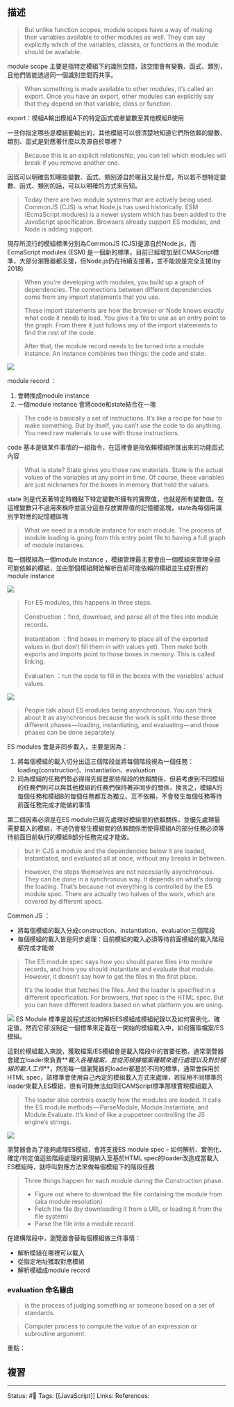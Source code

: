 


## 描述

  
  > But unlike function scopes, module scopes have a way of making their variables available to other modules as well. They can say explicitly which of the variables, classes, or functions in the module should be available. 
  
  
module scope 主要是指特定模組下的識別空間，該空間會有變數、函式、類別，且他們皆能透過同一個識別空間而共享。

> When something is made available to other modules, it’s called an export. Once you have an export, other modules can explicitly say that they depend on that variable, class or function. 

export：模組A輸出模組A下的特定函式或者變數至其他模組B使用  
  
一旦你指定哪些是模組要輸出的，其他模組可以很清楚地知道它們所依賴的變數、類別、函式是對應著什麼以及源自於哪裡？

> Because this is an explicit relationship, you can tell which modules will break if you remove another one. 


因爲可以明確告知哪些變數、函式、類別源自於哪且又是什麼，所以若不想特定變數、函式、類別的話，可以以明確的方式來告知。

> Today there are two module systems that are actively being used. CommonJS (CJS) is what Node.js has used historically. ESM (EcmaScript modules) is a newer system which has been added to the JavaScript specification. Browsers already support ES modules, and Node is adding support. 


現存所流行的模組標準分別為CommonJS (CJS)是源自於Node.js，而EcmaScript modules (ESM) 是一個新的標準，目前已經增加至ECMAScript標準，大部分瀏覽器都支援，但Node.js仍在持續支援著，並不能說是完全支援(by 2018)

> When you’re developing with modules, you build up a graph of dependencies. The connections between different dependencies come from any import statements that you use.
> 
 > These import statements are how the browser or Node knows exactly what code it needs to load. You give it a file to use as an entry point to the graph. From there it just follows any of the import statements to find the rest of the code. 
 > 
 > After that, the module record needs to be turned into a module instance. An instance combines two things: the code and state. 


![](https://hacks.mozilla.org/files/2018/03/05_module_record-768x441.png)
 
module record ：
1.  會轉換成module instance
2.  一個module instance 會將code和state結合在一塊

> The code is basically a set of instructions. It’s like a recipe for how to make something. But by itself, you can’t use the code to do anything. You need raw materials to use with those instructions. 

code 基本是做某件事情的一組指令，在這裡會是指依賴模組所匯出來的功能函式內容

> What is state? State gives you those raw materials. State is the actual values of the variables at any point in time. Of course, these variables are just nicknames for the boxes in memory that hold the values. 

state 則是代表著特定時機點下特定變數所擁有的實際值，也就是所有變數值。在這裡變數只不過用來稱呼並區分這些存放實際值的記憶體區塊，state為每個用識別字對應的記憶體區塊

> What we need is a module instance for each module. The process of module loading is going from this entry point file to having a full graph of module instances. 

每一個模組為一個module instance ，模組管理最主要會由一個模組來管理全部可能依賴的模組，並由那個模組開始解析目前可能依賴的模組並生成對應的module instance

![](https://hacks.mozilla.org/files/2018/03/06_module_instance-768x572.png)

> For ES modules, this happens in three steps.
> 
> Construction： find, download, and parse all of the files into module records.
> 
> Instantiation ：find boxes in memory to place all of the exported values in (but don’t fill them in with values yet). Then make both exports and imports point to those boxes in memory. This is called linking.
> 
> Evaluation ：run the code to fill in the boxes with the variables’ actual values. 

![](https://hacks.mozilla.org/files/2018/03/07_3_phases-768x282.png)

> People talk about ES modules being asynchronous. You can think about it as asynchronous because the work is split into these three different phases — loading, instantiating, and evaluating — and those phases can be done separately. 


ES modules 會是非同步載入，主要是因為：

1.  將每個模組的載入切分出這三個階段並將每個階段視為一個任務：loading(construction)、instantiation、evaluation
2.  同為模組的任務們勢必得得先經歷那些階段的依賴關係，但若考慮到不同模組的任務們則可以與其他模組的任務們保持著非同步的關係，換言之，模組A的每個任務和模組B的每個任務都互為獨立、互不依賴，不會發生每個任務等待前面任務完成才能做的事情

第二個因素必須是在ES module已經先處理好模組間的依賴關係，並優先處理最需要載入的模組，不過仍會發生模組間的依賴關係而使得模組A的部分任務必須等待前面目前執行的模組B部分任務完成才能做。
> but in CJS a module and the dependencies below it are loaded, instantiated, and evaluated all at once, without any breaks in between.
  
  > However, the steps themselves are not necessarily asynchronous. They can be done in a synchronous way. It depends on what’s doing the loading. That’s because not everything is controlled by the ES module spec. There are actually two halves of the work, which are covered by different specs. 
  
Common JS ：

 * 將每個模組的載入分成construction、instantiation、evaluation三個階段
 * 每個模組的載入皆是同步處理：目前模組的載入必須等待前面模組的載入階段都完成才能做

> The ES module spec says how you should parse files into module records, and how you should instantiate and evaluate that module. However, it doesn’t say how to get the files in the first place.
> 
 > It’s the loader that fetches the files. And the loader is specified in a different specification. For browsers, that spec is the HTML spec. But you can have different loaders based on what platform you are using. 
 
 ![](https://hacks.mozilla.org/files/2018/03/07_loader_vs_es-768x439.png)
ES Module 標準是說程式該如何解析ES模組成模組紀錄以及如何實例化、確定值，然而它卻沒制定一個標準來定義在一開始的模組載入中，如何獲取檔案/ES模組。

這對於模組載入來說，獲取檔案/ES模組會是載入階段中的首要任務，通常瀏覽器會建立loader來負責\*\*_載入各種檔案，並從而根據檔案種類來進行處理以及對於模組的載入工作_\*\*，然而每一個瀏覽器的loader都基於不同的標準，通常會採用於HTML spec，該標準會使用自己內定的模組載入方式來處理，若採用不同標準的loader來載入ES模組，很有可能無法如同ECAMScript標準那樣實現模組載入

> The loader also controls exactly how the modules are loaded. It calls the ES module methods — ParseModule, Module.Instantiate, and Module.Evaluate. It’s kind of like a puppeteer controlling the JS engine’s strings. 

![](https://hacks.mozilla.org/files/2018/03/08_loader_as_puppeteer-768x507.png)


瀏覽器會為了能夠處理ES模組，會將支援ES module spec - 如何解析、實例化、確定/判定值這些階段處理的實現納入至基於HTML spec的loader改造成當載入ES模組時，就呼叫對應方法來做每個模組下的階段任務

> Three things happen for each module during the Construction phase.
> - Figure out where to download the file containing the module from (aka module resolution)
> - Fetch the file (by downloading it from a URL or loading it from the file system)
> - Parse the file into a module record 


在建構階段中，瀏覽器會替每個模組做三件事情：

 * 解析模組在哪裡可以載入
 * 從指定地址獲取對應模組
 * 解析模組成module record

### evaluation 命名緣由


> is the process of judging something or someone based on a set of standards.

> Computer process to compute the value of an expression or subroutine argument:

重點：


## 複習


---
Status: #🌱 
Tags:
[[JavaScript]]
Links:
References: